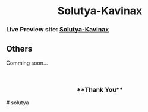 <h1 align="center">
Solutya-Kavinax
</h1>


### Live Preview site: [Solutya-Kavinax](https://solutya-kavinax.netlify.app)


## Others

Comming soon...

<br/>

<h3 align="center">
**Thank You**
</h3># solutya
